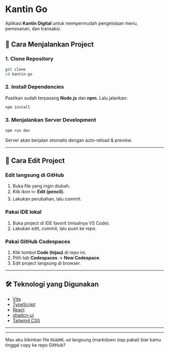 
# Kantin Go

Aplikasi **Kantin Digital** untuk mempermudah pengelolaan menu, pemesanan, dan transaksi.

## 🚀 Cara Menjalankan Project

### 1. Clone Repository

```sh
git clone 
cd kantin-go
```

### 2. Install Dependencies

Pastikan sudah terpasang **Node.js** dan **npm**.
Lalu jalankan:

```sh
npm install
```

### 3. Menjalankan Server Development

```sh
npm run dev
```

Server akan berjalan otomatis dengan auto-reload & preview.

---

## 🔧 Cara Edit Project

### Edit langsung di GitHub

1. Buka file yang ingin diubah.
2. Klik ikon ✏️ **Edit (pencil)**.
3. Lakukan perubahan, lalu commit.

### Pakai IDE lokal

1. Buka project di IDE favorit (misalnya VS Code).
2. Lakukan edit, commit, lalu push ke repo.

### Pakai GitHub Codespaces

1. Klik tombol **Code (hijau)** di repo ini.
2. Pilih tab **Codespaces** → **New Codespace**.
3. Edit project langsung di browser.

---

## 🛠️ Teknologi yang Digunakan

* [Vite](https://vitejs.dev/)
* [TypeScript](https://www.typescriptlang.org/)
* [React](https://react.dev/)
* [shadcn-ui](https://ui.shadcn.com/)
* [Tailwind CSS](https://tailwindcss.com/)

---

---

Mau aku bikinkan file `README.md` langsung (markdown siap pakai) biar kamu tinggal copy ke repo GitHub?
